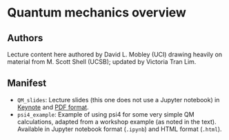 # Quantum mechanics overview

## Authors
Lecture content here authored by David L. Mobley (UCI) drawing heavily on material from M. Scott Shell (UCSB); updated by Victoria Tran Lim.

## Manifest
- `QM_slides`: Lecture slides (this one does not use a Jupyter notebook) in [Keynote](QM_slides.key) and [PDF format](QM_slides.pdf). 
- `psi4_example`: Example of using psi4 for some very simple QM calculations, adapted from a workshop example (as noted in the text). Available in Jupyter notebook format (`.ipynb`) and HTML format (`.html`).
